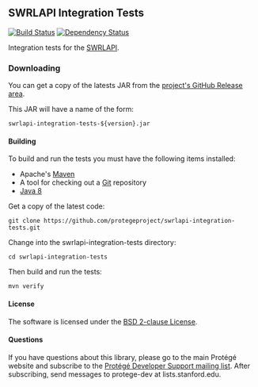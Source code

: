 ## SWRLAPI Integration Tests

[![Build Status](https://travis-ci.org/protegeproject/swrlapi-integration-tests.svg?branch=master)](https://travis-ci.org/protegeproject/swrlapi-integration-tests)
[![Dependency Status](https://www.versioneye.com/user/projects/56a278d09b5998003d000081/badge.svg?style=flat)](https://www.versioneye.com/user/projects/56a278d09b5998003d000081)

Integration tests for the [SWRLAPI](https://github.com/protegeproject/swrlapi).

### Downloading

You can get a copy of the latests JAR from the [project's GitHub Release area](https://github.com/protegeproject/swrlapi-integration-tests/releases).

This JAR will have a name of the form:

    swrlapi-integration-tests-${version}.jar

#### Building 

To build and run the tests you must have the following items installed:

+ Apache's [Maven](http://maven.apache.org/index.html)
+ A tool for checking out a [Git](http://git-scm.com/) repository
+ [Java 8](http://www.oracle.com/technetwork/java/javase/downloads/index.html)

Get a copy of the latest code:

    git clone https://github.com/protegeproject/swrlapi-integration-tests.git 

Change into the swrlapi-integration-tests directory:

    cd swrlapi-integration-tests 

Then build and run the tests:

    mvn verify

#### License

The software is licensed under the [BSD 2-clause License](https://github.com/protegeproject/swrlapi-integration-tests/blob/master/license.txt).

#### Questions

If you have questions about this library, please go to the main
Protégé website and subscribe to the [Protégé Developer Support
mailing list](http://protege.stanford.edu/support.php#mailingListSupport).
After subscribing, send messages to protege-dev at lists.stanford.edu.
